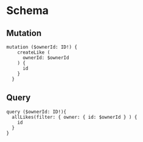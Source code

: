 # Schema

## Mutation
```
mutation ($ownerId: ID!) {
    createLike (
      ownerId: $ownerId
    ) {
      id
    }
  }
```

## Query

```
query ($ownerId: ID!){
  allLikes(filter: { owner: { id: $ownerId } ) {
    id
  }
}
```
